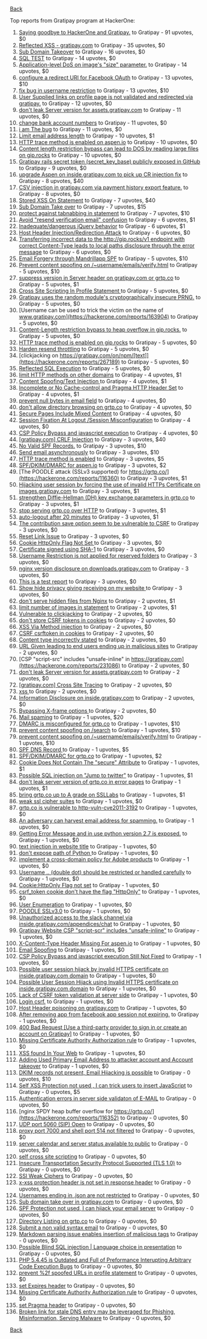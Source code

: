 [Back](../README.md)

Top reports from Gratipay program at HackerOne:

1. [Saying goodbye to HackerOne and Gratipay.](https://hackerone.com/reports/286728) to Gratipay - 91 upvotes, $0
2. [Reflected XSS - gratipay.com](https://hackerone.com/reports/262852) to Gratipay - 35 upvotes, $0
3. [Sub Domain Takeover](https://hackerone.com/reports/221133) to Gratipay - 16 upvotes, $0
4. [SQL TEST](https://hackerone.com/reports/248037) to Gratipay - 14 upvotes, $0
5. [Application-level DoS on image's "size" parameter.](https://hackerone.com/reports/247700) to Gratipay - 14 upvotes, $0
6. [configure a redirect URI for Facebook OAuth](https://hackerone.com/reports/140432) to Gratipay - 13 upvotes, $10
7. [fix bug in username restriction](https://hackerone.com/reports/128121) to Gratipay - 13 upvotes, $10
8. [User Supplied links on profile page is not validated and redirected via gratipay.](https://hackerone.com/reports/151831) to Gratipay - 12 upvotes, $0
9. [don't leak Server version for assets.gratipay.com](https://hackerone.com/reports/149710) to Gratipay - 11 upvotes, $0
10. [change bank account numbers](https://hackerone.com/reports/90805) to Gratipay - 11 upvotes, $0
11. [i am The bug](https://hackerone.com/reports/284807) to Gratipay - 11 upvotes, $0
12. [Limit email address length](https://hackerone.com/reports/127995) to Gratipay - 10 upvotes, $1
13. [HTTP trace method is enabled on aspen.io](https://hackerone.com/reports/203409) to Gratipay - 10 upvotes, $0
14. [Content length restriction bypass can lead to DOS by reading large files on gip.rocks](https://hackerone.com/reports/203388) to Gratipay - 10 upvotes, $0
15. [Gratipay rails secret token (secret_key_base) publicly exposed in GitHub](https://hackerone.com/reports/262620) to Gratipay - 9 upvotes, $0
16. [upgrade Aspen on inside.gratipay.com to pick up CR injection fix](https://hackerone.com/reports/143139) to Gratipay - 8 upvotes, $40
17. [CSV injection in gratipay.com via payment history export feature.](https://hackerone.com/reports/219323) to Gratipay - 8 upvotes, $0
18. [Stored XSS On Statement](https://hackerone.com/reports/84740) to Gratipay - 7 upvotes, $40
19. [Sub Domain Take over](https://hackerone.com/reports/111078) to Gratipay - 7 upvotes, $15
20. [protect against tabnabbing in statement](https://hackerone.com/reports/109161) to Gratipay - 7 upvotes, $10
21. [Avoid "resend verification email" confusion](https://hackerone.com/reports/156542) to Gratipay - 6 upvotes, $1
22. [Inadequate/dangerous jQuery behavior](https://hackerone.com/reports/211149) to Gratipay - 6 upvotes, $1
23. [Host Header Injection/Redirection Attack](https://hackerone.com/reports/157465) to Gratipay - 6 upvotes, $0
24. [Transferring incorrect data to the http://gip.rocks/v1 endpoint with correct Content-Type leads to local paths disclosure through the error message](https://hackerone.com/reports/219601) to Gratipay - 6 upvotes, $0
25. [Email Forgery through Mandrillapp SPF](https://hackerone.com/reports/117097) to Gratipay - 5 upvotes, $10
26. [Prevent content spoofing on /~username/emails/verify.html](https://hackerone.com/reports/117187) to Gratipay - 5 upvotes, $10
27. [suppress version in Server header on gratipay.com or grtp.co](https://hackerone.com/reports/123742) to Gratipay - 5 upvotes, $1
28. [Cross Site Scripting In Profile Statement ](https://hackerone.com/reports/162120) to Gratipay - 5 upvotes, $0
29. [Gratipay uses the random module's cryptographically insecure PRNG.](https://hackerone.com/reports/190373) to Gratipay - 5 upvotes, $0
30. [Username can be used to trick the victim on the name of www.gratipay.com](https://hackerone.com/reports/163904) to Gratipay - 5 upvotes, $0
31. [Content-Length restriction bypass to heap overflow in gip.rocks.](https://hackerone.com/reports/214449) to Gratipay - 5 upvotes, $0
32. [HTTP trace method is enabled on gip.rocks](https://hackerone.com/reports/203384) to Gratipay - 5 upvotes, $0
33. [Harden resend throttling](https://hackerone.com/reports/108645) to Gratipay - 5 upvotes, $0
34. [clickjacking on https://gratipay.com/on/npm/[text]](https://hackerone.com/reports/267189) to Gratipay - 5 upvotes, $0
35. [Reflected SQL Execution](https://hackerone.com/reports/284811) to Gratipay - 5 upvotes, $0
36. [limit HTTP methods on other domains](https://hackerone.com/reports/117142) to Gratipay - 4 upvotes, $1
37. [Content Spoofing/Text Injection ](https://hackerone.com/reports/154921) to Gratipay - 4 upvotes, $1
38. [Incomplete or No Cache-control and Pragma HTTP Header Set](https://hackerone.com/reports/185833) to Gratipay - 4 upvotes, $1
39. [prevent null bytes in email field](https://hackerone.com/reports/150917) to Gratipay - 4 upvotes, $0
40. [don't allow directory browsing on grtp.co](https://hackerone.com/reports/151295) to Gratipay - 4 upvotes, $0
41. [Secure Pages Include Mixed Content](https://hackerone.com/reports/185835) to Gratipay - 4 upvotes, $0
42. [Session Fixation At Logout /Session Misconfiguration](https://hackerone.com/reports/193556) to Gratipay - 4 upvotes, $0
43. [CSP Policy Bypass and javascript execution](https://hackerone.com/reports/241192) to Gratipay - 4 upvotes, $0
44. [[gratipay.com] CRLF Injection](https://hackerone.com/reports/79552) to Gratipay - 3 upvotes, $40
45. [No Valid SPF Records.](https://hackerone.com/reports/116973) to Gratipay - 3 upvotes, $10
46. [Send email asynchronously](https://hackerone.com/reports/128856) to Gratipay - 3 upvotes, $10
47. [HTTP trace method is enabled](https://hackerone.com/reports/109054) to Gratipay - 3 upvotes, $5
48. [SPF/DKIM/DMARC for aspen.io](https://hackerone.com/reports/117159) to Gratipay - 3 upvotes, $2
49. [The POODLE attack (SSLv3 supported) for https://grtp.co/](https://hackerone.com/reports/116360) to Gratipay - 3 upvotes, $1
50. [Hijacking user session by forcing the use of  invalid HTTPs Certificate on images.gratipay.com](https://hackerone.com/reports/124976) to Gratipay - 3 upvotes, $1
51. [strengthen Diffie-Hellman (DH) key exchange parameters in grtp.co](https://hackerone.com/reports/117458) to Gratipay - 3 upvotes, $1
52. [stop serving grtp.co over HTTP](https://hackerone.com/reports/117330) to Gratipay - 3 upvotes, $1
53. [auto-logout after 20 minutes](https://hackerone.com/reports/123897) to Gratipay - 3 upvotes, $1
54. [The contribution save option seem to be vulnerable to CSRF](https://hackerone.com/reports/151827) to Gratipay - 3 upvotes, $0
55. [Reset Link Issue](https://hackerone.com/reports/161918) to Gratipay - 3 upvotes, $0
56. [Cookie HttpOnly Flag Not Set ](https://hackerone.com/reports/190194) to Gratipay - 3 upvotes, $0
57. [Certificate signed using SHA-1](https://hackerone.com/reports/190015) to Gratipay - 3 upvotes, $0
58. [Username Restriction is not applied for reserved folders](https://hackerone.com/reports/163949) to Gratipay - 3 upvotes, $0
59. [nginx version disclosure on downloads.gratipay.com](https://hackerone.com/reports/157507) to Gratipay - 3 upvotes, $0
60. [This is a test report](https://hackerone.com/reports/151165) to Gratipay - 3 upvotes, $0
61. [Show hide privacy giving receiving on my website ](https://hackerone.com/reports/262088) to Gratipay - 3 upvotes, $0
62. [don't serve hidden files from Nginx](https://hackerone.com/reports/120026) to Gratipay - 2 upvotes, $1
63. [limit number of images in statement](https://hackerone.com/reports/117739) to Gratipay - 2 upvotes, $1
64. [Vulnerable to clickjacking](https://hackerone.com/reports/123782) to Gratipay - 2 upvotes, $0
65. [don't store CSRF tokens in cookies](https://hackerone.com/reports/140377) to Gratipay - 2 upvotes, $0
66. [XSS Via Method injection](https://hackerone.com/reports/161621) to Gratipay - 2 upvotes, $0
67. [CSRF csrftoken in cookies](https://hackerone.com/reports/174228) to Gratipay - 2 upvotes, $0
68. [Content type incorrectly stated](https://hackerone.com/reports/190964) to Gratipay - 2 upvotes, $0
69. [URL Given leading to end users ending up in malicious sites](https://hackerone.com/reports/209821) to Gratipay - 2 upvotes, $0
70. [CSP "script-src" includes "unsafe-inline" in https://gratipay.com](https://hackerone.com/reports/231086) to Gratipay - 2 upvotes, $0
71. [don't leak Server version for assets.gratipay.com](https://hackerone.com/reports/151302) to Gratipay - 2 upvotes, $0
72. [[gratipay.com] Cross Site Tracing](https://hackerone.com/reports/152834) to Gratipay - 2 upvotes, $0
73. [xss ](https://hackerone.com/reports/262005) to Gratipay - 2 upvotes, $0
74. [Information Disclosure on inside.gratipay.com](https://hackerone.com/reports/267213) to Gratipay - 2 upvotes, $0
75. [Bypassing X-frame options ](https://hackerone.com/reports/283951) to Gratipay - 2 upvotes, $0
76. [Mail spaming](https://hackerone.com/reports/87531) to Gratipay - 1 upvotes, $20
77. [DMARC is misconfigured for grtp.co](https://hackerone.com/reports/117325) to Gratipay - 1 upvotes, $10
78. [prevent content spoofing on /search](https://hackerone.com/reports/115284) to Gratipay - 1 upvotes, $10
79. [prevent content spoofing on /~username/emails/verify.html](https://hackerone.com/reports/126010) to Gratipay - 1 upvotes, $10
80. [SPF DNS Record ](https://hackerone.com/reports/115275) to Gratipay - 1 upvotes, $5
81. [SPF/DKIM/DMARC for grtp.co](https://hackerone.com/reports/117149) to Gratipay - 1 upvotes, $2
82. [Cookie Does Not Contain The "secure" Attribute](https://hackerone.com/reports/123849) to Gratipay - 1 upvotes, $1
83. [Possible SQL injection on "Jump to twitter"](https://hackerone.com/reports/81701) to Gratipay - 1 upvotes, $1
84. [don't leak server version of grtp.co in error pages](https://hackerone.com/reports/136720) to Gratipay - 1 upvotes, $1
85. [bring grtp.co up to A grade on SSLLabs](https://hackerone.com/reports/131065) to Gratipay - 1 upvotes, $1
86. [weak ssl cipher suites](https://hackerone.com/reports/76303) to Gratipay - 1 upvotes, $0
87. [grtp.co is vulnerable to http-vuln-cve2011-3192](https://hackerone.com/reports/112687) to Gratipay - 1 upvotes, $0
88. [An adversary can harvest email address for spamming.](https://hackerone.com/reports/128035) to Gratipay - 1 upvotes, $0
89. [Getting Error Message and in use python version 2.7 is exposed.](https://hackerone.com/reports/128041) to Gratipay - 1 upvotes, $0
90. [text injection in website title](https://hackerone.com/reports/128764) to Gratipay - 1 upvotes, $0
91. [don't expose path of Python ](https://hackerone.com/reports/138659) to Gratipay - 1 upvotes, $0
92. [implement a cross-domain policy for Adobe products](https://hackerone.com/reports/90778) to Gratipay - 1 upvotes, $0
93. [Username .. (double dot) should be restricted or handled carefully](https://hackerone.com/reports/152477) to Gratipay - 1 upvotes, $0
94. [Cookie:HttpOnly Flag not set](https://hackerone.com/reports/157563) to Gratipay - 1 upvotes, $0
95. [csrf_token cookie don't have the flag "HttpOnly"](https://hackerone.com/reports/123900) to Gratipay - 1 upvotes, $0
96. [User Enumeration](https://hackerone.com/reports/192986) to Gratipay - 1 upvotes, $0
97. [POODLE SSLv3.0](https://hackerone.com/reports/219499) to Gratipay - 1 upvotes, $0
98. [Unauthorized access to the slack channel via inside.gratipay.com/appendices/chat](https://hackerone.com/reports/226648) to Gratipay - 1 upvotes, $0
99. [Gratipay Website CSP "script-scr" includes "unsafe-inline"](https://hackerone.com/reports/231510) to Gratipay - 1 upvotes, $0
100. [X-Content-Type Header Missing For aspen.io](https://hackerone.com/reports/118033) to Gratipay - 1 upvotes, $0
101. [Email Spoofing](https://hackerone.com/reports/240987) to Gratipay - 1 upvotes, $0
102. [CSP Policy Bypass and javascript execution Still Not Fixed](https://hackerone.com/reports/241341) to Gratipay - 1 upvotes, $0
103. [Possible user session hijack by invalid HTTPS certificate on inside.gratipay.com domain](https://hackerone.com/reports/241892) to Gratipay - 1 upvotes, $0
104. [Possible User Session Hijack using Invalid HTTPS certificate on inside.gratipay.com domain](https://hackerone.com/reports/242622) to Gratipay - 1 upvotes, $0
105. [Lack of CSRF token validation at server side](https://hackerone.com/reports/163815) to Gratipay - 1 upvotes, $0
106. [Login csrf.](https://hackerone.com/reports/117195) to Gratipay - 1 upvotes, $0
107. [Host Header poisoning on gratipay.com](https://hackerone.com/reports/158482) to Gratipay - 1 upvotes, $0
108. [After removing app from facebook app session not expiring.](https://hackerone.com/reports/129209) to Gratipay - 1 upvotes, $0
109. [400 Bad Request [Use a third-party provider to sign in or create an account on Gratipay]](https://hackerone.com/reports/267212) to Gratipay - 1 upvotes, $0
110. [Missing Certificate Authority Authorization rule](https://hackerone.com/reports/261706) to Gratipay - 1 upvotes, $0
111. [XSS found In Your Web](https://hackerone.com/reports/164922) to Gratipay - 1 upvotes, $0
112. [Adding Used Primary Email Address to attacker account and Account takeover](https://hackerone.com/reports/273647) to Gratipay - 1 upvotes, $0
113. [DKIM records not present, Email Hijacking is possible](https://hackerone.com/reports/84287) to Gratipay - 0 upvotes, $10
114. [Self XSS Protection not used , I can trick users to insert JavaScript](https://hackerone.com/reports/76307) to Gratipay - 0 upvotes, $5
115. [Authentication errors in server side validaton of E-MAIL](https://hackerone.com/reports/80883) to Gratipay - 0 upvotes, $0
116. [nginx SPDY heap buffer overflow for https://grtp.co/](https://hackerone.com/reports/116352) to Gratipay - 0 upvotes, $0
117. [UDP port 5060 (SIP) Open](https://hackerone.com/reports/116774) to Gratipay - 0 upvotes, $0
118. [proxy port 7000 and shell port 514 not filtered](https://hackerone.com/reports/116618) to Gratipay - 0 upvotes, $0
119. [server calendar and server status available to public](https://hackerone.com/reports/116621) to Gratipay - 0 upvotes, $0
120. [self cross site scripting](https://hackerone.com/reports/245762) to Gratipay - 0 upvotes, $0
121. [Insecure Transportation Security Protocol Supported (TLS 1.0)](https://hackerone.com/reports/163812) to Gratipay - 0 upvotes, $0
122. [SSl Weak Ciphers](https://hackerone.com/reports/244070) to Gratipay - 0 upvotes, $0
123. [x-xss protection header is not set in response header](https://hackerone.com/reports/162336) to Gratipay - 0 upvotes, $0
124. [Usernames ending in .json are not restricted](https://hackerone.com/reports/161935) to Gratipay - 0 upvotes, $0
125. [Sub domain take over in gratipay.com](https://hackerone.com/reports/257331) to Gratipay - 0 upvotes, $0
126. [SPF Protection not used, I can hijack your email server](https://hackerone.com/reports/93157) to Gratipay - 0 upvotes, $0
127. [Directory Listing on grtp.co](https://hackerone.com/reports/109116) to Gratipay - 0 upvotes, $0
128. [Submit a non valid syntax email](https://hackerone.com/reports/131053) to Gratipay - 0 upvotes, $0
129. [Markdown parsing issue enables insertion of malicious tags](https://hackerone.com/reports/116512) to Gratipay - 0 upvotes, $0
130. [Possible Blind SQL injection | Language choice in presentation](https://hackerone.com/reports/131047) to Gratipay - 0 upvotes, $0
131. [PHP 5.4.45 is Outdated and Full of Preformance Interupting Arbitrary Code Execution Bugs](https://hackerone.com/reports/131452) to Gratipay - 0 upvotes, $0
132. [prevent %2f spoofed URLs in profile statement](https://hackerone.com/reports/128910) to Gratipay - 0 upvotes, $0
133. [set Expires header](https://hackerone.com/reports/145207) to Gratipay - 0 upvotes, $0
134. [Missing Certificate Authority Authorization rule](https://hackerone.com/reports/260928) to Gratipay - 0 upvotes, $0
135. [set Pragma header](https://hackerone.com/reports/145206) to Gratipay - 0 upvotes, $0
136. [Broken link for stale DNS entry may be leveraged for Phishing, Misinformation, Serving Malware](https://hackerone.com/reports/279351) to Gratipay - 0 upvotes, $0


[Back](../README.md)